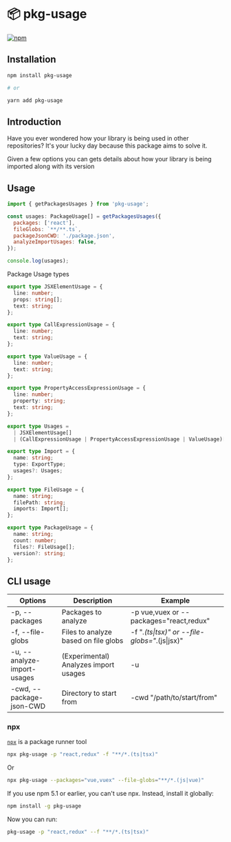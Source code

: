 # 📦 pkg-usage

[![npm](https://img.shields.io/npm/v/pkg-usage.svg)](https://www.npmjs.com/package/pkg-usage)

## Installation

```sh
npm install pkg-usage

# or

yarn add pkg-usage
```

## Introduction

Have you ever wondered how your library is being used in other repositories? It's your lucky day because this package aims to solve it.

Given a few options you can gets details about how your library is being imported along with its version

## Usage

```js
import { getPackagesUsages } from 'pkg-usage';

const usages: PackageUsage[] = getPackagesUsages({
  packages: ['react'],
  fileGlobs: `**/**.ts`,
  packageJsonCWD: './package.json',
  analyzeImportUsages: false,
});

console.log(usages);
```

Package Usage types

```ts
export type JSXElementUsage = {
  line: number;
  props: string[];
  text: string;
};

export type CallExpressionUsage = {
  line: number;
  text: string;
};

export type ValueUsage = {
  line: number;
  text: string;
};

export type PropertyAccessExpressionUsage = {
  line: number;
  property: string;
  text: string;
};

export type Usages =
  | JSXElementUsage[]
  | (CallExpressionUsage | PropertyAccessExpressionUsage | ValueUsage)[];

export type Import = {
  name: string;
  type: ExportType;
  usages?: Usages;
};

export type FileUsage = {
  name: string;
  filePath: string;
  imports: Import[];
};

export type PackageUsage = {
  name: string;
  count: number;
  files?: FileUsage[];
  version?: string;
};
```

## CLI usage

| Options                     | Description                           | Example                                        |
| --------------------------- | ------------------------------------- | ---------------------------------------------- |
| -p, --packages              | Packages to analyze                   | -p vue,vuex or --packages="react,redux"        |
| -f, --file-globs            | Files to analyze based on file globs  | -f "_.(ts\|tsx)" or --file-globs="_.(js\|jsx)" |
| -u, --analyze-import-usages | (Experimental) Analyzes import usages | -u                                             |
| -cwd, --package-json-CWD    | Directory to start from               | -cwd "/path/to/start/from"                     |

### npx

[`npx`](https://medium.com/@maybekatz/introducing-npx-an-npm-package-runner-55f7d4bd282b) is a package runner tool

```bash
npx pkg-usage -p "react,redux" -f "**/*.(ts|tsx)"
```

Or

```bash
npx pkg-usage --packages="vue,vuex" --file-globs="**/*.(js|vue)"
```

If you use npm 5.1 or earlier, you can't use npx. Instead, install it globally:

```bash
npm install -g pkg-usage
```

Now you can run:

```bash
pkg-usage -p "react,redux" --f "**/*.(ts|tsx)"
```
